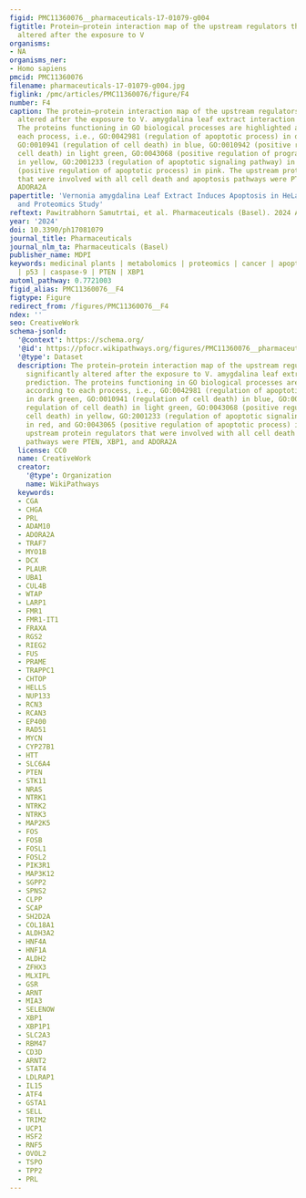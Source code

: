 ```yaml
---
figid: PMC11360076__pharmaceuticals-17-01079-g004
figtitle: Protein–protein interaction map of the upstream regulators that significantly
  altered after the exposure to V
organisms:
- NA
organisms_ner:
- Homo sapiens
pmcid: PMC11360076
filename: pharmaceuticals-17-01079-g004.jpg
figlink: /pmc/articles/PMC11360076/figure/F4
number: F4
caption: The protein–protein interaction map of the upstream regulators that significantly
  altered after the exposure to V. amygdalina leaf extract interaction prediction.
  The proteins functioning in GO biological processes are highlighted according to
  each process, i.e., GO:0042981 (regulation of apoptotic process) in dark green,
  GO:0010941 (regulation of cell death) in blue, GO:0010942 (positive regulation of
  cell death) in light green, GO:0043068 (positive regulation of programed cell death)
  in yellow, GO:2001233 (regulation of apoptotic signaling pathway) in red, and GO:0043065
  (positive regulation of apoptotic process) in pink. The upstream protein regulators
  that were involved with all cell death and apoptosis pathways were PTEN, XBP1, and
  ADORA2A
papertitle: 'Vernonia amygdalina Leaf Extract Induces Apoptosis in HeLa Cells: A Metabolomics
  and Proteomics Study'
reftext: Pawitrabhorn Samutrtai, et al. Pharmaceuticals (Basel). 2024 Aug;17(8).
year: '2024'
doi: 10.3390/ph17081079
journal_title: Pharmaceuticals
journal_nlm_ta: Pharmaceuticals (Basel)
publisher_name: MDPI
keywords: medicinal plants | metabolomics | proteomics | cancer | apoptosis | JNK
  | p53 | caspase-9 | PTEN | XBP1
automl_pathway: 0.7721003
figid_alias: PMC11360076__F4
figtype: Figure
redirect_from: /figures/PMC11360076__F4
ndex: ''
seo: CreativeWork
schema-jsonld:
  '@context': https://schema.org/
  '@id': https://pfocr.wikipathways.org/figures/PMC11360076__pharmaceuticals-17-01079-g004.html
  '@type': Dataset
  description: The protein–protein interaction map of the upstream regulators that
    significantly altered after the exposure to V. amygdalina leaf extract interaction
    prediction. The proteins functioning in GO biological processes are highlighted
    according to each process, i.e., GO:0042981 (regulation of apoptotic process)
    in dark green, GO:0010941 (regulation of cell death) in blue, GO:0010942 (positive
    regulation of cell death) in light green, GO:0043068 (positive regulation of programed
    cell death) in yellow, GO:2001233 (regulation of apoptotic signaling pathway)
    in red, and GO:0043065 (positive regulation of apoptotic process) in pink. The
    upstream protein regulators that were involved with all cell death and apoptosis
    pathways were PTEN, XBP1, and ADORA2A
  license: CC0
  name: CreativeWork
  creator:
    '@type': Organization
    name: WikiPathways
  keywords:
  - CGA
  - CHGA
  - PRL
  - ADAM10
  - ADORA2A
  - TRAF7
  - MYO1B
  - DCX
  - PLAUR
  - UBA1
  - CUL4B
  - WTAP
  - LARP1
  - FMR1
  - FMR1-IT1
  - FRAXA
  - RGS2
  - RIEG2
  - FUS
  - PRAME
  - TRAPPC1
  - CHTOP
  - HELLS
  - NUP133
  - RCN3
  - RCAN3
  - EP400
  - RAD51
  - MYCN
  - CYP27B1
  - HTT
  - SLC6A4
  - PTEN
  - STK11
  - NRAS
  - NTRK1
  - NTRK2
  - NTRK3
  - MAP2K5
  - FOS
  - FOSB
  - FOSL1
  - FOSL2
  - PIK3R1
  - MAP3K12
  - SGPP2
  - SPNS2
  - CLPP
  - SCAP
  - SH2D2A
  - COL18A1
  - ALDH3A2
  - HNF4A
  - HNF1A
  - ALDH2
  - ZFHX3
  - MLXIPL
  - GSR
  - ARNT
  - MIA3
  - SELENOW
  - XBP1
  - XBP1P1
  - SLC2A3
  - RBM47
  - CD3D
  - ARNT2
  - STAT4
  - LDLRAP1
  - IL15
  - ATF4
  - GSTA1
  - SELL
  - TRIM2
  - UCP1
  - HSF2
  - RNF5
  - OVOL2
  - TSPO
  - TPP2
  - PRL
---
```

